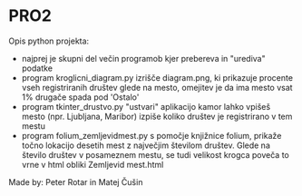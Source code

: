 # PRO2
Opis python projekta:
- najprej je skupni del večin programob kjer prebereva in "urediva" podatke
- program kroglicni_diagram.py izrišče diagram.png, ki prikazuje procente vseh registriranih društev glede na mesto, omejitev je da ima mesto vsat 1% drugače spada pod 'Ostalo'
- program tkinter_drustvo.py "ustvari" aplikacijo kamor lahko vpišeš mesto (npr. Ljubljana, Maribor) izpiše koliko društev je registrirano v tem mestu
- program folium_zemljevidmest.py s pomočje knjižnice folium, prikaže točno lokacijo desetih mest z največjim številom društev. Glede na število društev v posameznem mestu, se tudi velikost krogca poveča to vrne v html obliki Zemljevid mest.html

Made by: Peter Rotar in Matej Čušin
